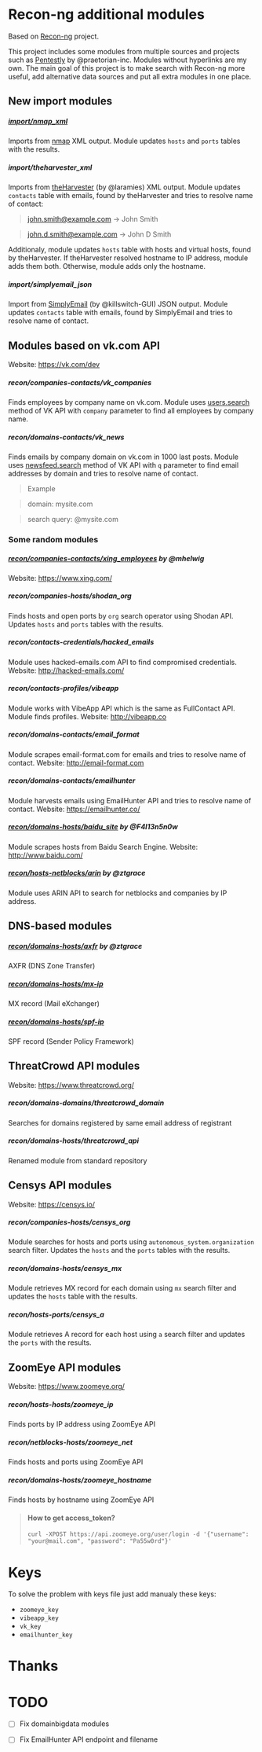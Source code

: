 # Recon-ng additional modules
Based on [Recon-ng](bitbucket.org/LaNMaSteR53/recon-ng) project.

This project includes some modules from multiple sources and projects such as [Pentestly](https://github.com/praetorian-inc/pentestly) by @praetorian-inc. Modules without hyperlinks are my own. The main goal of this project is to make search with Recon-ng more useful, add alternative data sources and put all extra modules in one place.

## New import modules
 
##### [import/nmap_xml](https://github.com/praetorian-inc/pentestly/blob/master/modules/import/nmap_xml.py)
Imports from [nmap](http://nmap.org/) XML output. Module updates `hosts` and `ports` tables with the results.
##### import/theharvester_xml
Imports from [theHarvester](https://github.com/laramies/theHarvester) (by @laramies) XML output. Module updates `contacts` table with emails, found by theHarvester and tries to resolve name of contact:
>john.smith@example.com -> John Smith

>john.d.smith@example.com -> John D Smith
 

Additionaly, module updates `hosts` table with hosts and virtual hosts, found by theHarvester. If theHarvester resolved hostname to IP address, module adds them both. Otherwise, module adds only the hostname.
##### import/simplyemail_json
Import from [SimplyEmail](https://github.com/killswitch-GUI/SimplyEmail) (by @killswitch-GUI) JSON output. Module updates `contacts` table with emails, found by SimplyEmail and tries to resolve name of contact.

## Modules based on vk.com API
Website: https://vk.com/dev
##### recon/companies-contacts/vk_companies
Finds employees by company name on vk.com. Module uses [users.search](https://vk.com/dev/users.search) method of VK API with `company` parameter to find all employees by company name.

##### recon/domains-contacts/vk_news
Finds emails by company domain on vk.com in 1000 last posts. Module uses [newsfeed.search](https://vk.com/dev/newsfeed.search) method of VK API with `q` parameter to find email addresses by domain and tries to resolve name of contact.
>Example

>domain: mysite.com

>search query: @mysite.com

### Some random modules
##### [recon/companies-contacts/xing_employees](https://github.com/mhelwig/xing_employees/blob/master/xing_employees.py) by @mhelwig
Website: https://www.xing.com/
##### recon/companies-hosts/shodan_org
Finds hosts and open ports by `org` search operator using Shodan API. Updates `hosts` and `ports` tables with the results.
##### recon/contacts-credentials/hacked_emails
Module uses hacked-emails.com API to find compromised credentials. 
Website: http://hacked-emails.com/
##### recon/contacts-profiles/vibeapp
Module works with VibeApp API which is the same as FullContact API. Module finds profiles. 
Website: http://vibeapp.co
##### recon/domains-contacts/email_format
Module scrapes email-format.com for emails and tries to resolve name of contact. 
Website: http://email-format.com
##### recon/domains-contacts/emailhunter
Module harvests emails using EmailHunter API and tries to resolve name of contact. 
Website: https://emailhunter.co/
##### [recon/domains-hosts/baidu_site](https://github.com/F4l13n5n0w/recon-ng-baidu_site-module-rewrite/blob/master/baidu_site.py) by @F4l13n5n0w
Module scrapes hosts from Baidu Search Engine. 
Website: http://www.baidu.com/
##### [recon/hosts-netblocks/arin](https://github.com/ztgrace/recon_scripts/blob/master/arin.py) by @ztgrace
Module uses ARIN API to search for netblocks and companies by IP address.

## DNS-based modules
##### [recon/domains-hosts/axfr](https://github.com/ztgrace/recon_scripts/blob/master/axfr.py) by @ztgrace
AXFR (DNS Zone Transfer)
##### [recon/domains-hosts/mx-ip](https://bitbucket.org/KoreLogicSecurity/recon-ng/src/493ada1d7f77bd10989e380bd4bf217614eb0855/modules/recon/hosts-hosts/mx-ip.py)
MX record (Mail eXchanger)
##### [recon/domains-hosts/spf-ip](https://bitbucket.org/KoreLogicSecurity/recon-ng/src/458bcc977fd009bbfe3b68c916b7d9f33ff33daf/modules/recon/hosts-hosts/spf-ip.py)
SPF record (Sender Policy Framework)

## ThreatCrowd API modules
Website: https://www.threatcrowd.org/
##### recon/domains-domains/threatcrowd_domain
Searches for domains registered by same email address of registrant
##### recon/domains-hosts/threatcrowd_api
Renamed module from standard repository

## Censys API modules
Website: https://censys.io/
##### recon/companies-hosts/censys_org
Module searches for hosts and ports using `autonomous_system.organization` search filter. Updates the `hosts` and the `ports` tables with the results.
##### recon/domains-hosts/censys_mx
Module retrieves MX record for each domain using `mx` search filter and updates the `hosts` table with the results.
##### recon/hosts-ports/censys_a
Module retrieves A record for each host using `a` search filter and updates the `ports` with the results.

## ZoomEye API modules
Website: https://www.zoomeye.org/
##### recon/hosts-hosts/zoomeye_ip
Finds ports by IP address using ZoomEye API
##### recon/netblocks-hosts/zoomeye_net
Finds hosts and ports using ZoomEye API
##### recon/domains-hosts/zoomeye_hostname
Finds hosts by hostname using ZoomEye API

>#### How to get access_token?
>
>~~~
>curl -XPOST https://api.zoomeye.org/user/login -d '{"username": "your@mail.com", "password": "Pa55w0rd"}'
>~~~

# Keys
To solve the problem with keys file just add manualy these keys:
- `zoomeye_key`
- `vibeapp_key`
- `vk_key`
- `emailhunter_key`


# Thanks

# TODO
- [ ] Fix domainbigdata modules
- [ ] Fix EmailHunter API endpoint and filename

